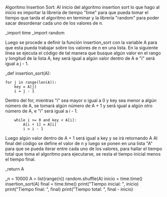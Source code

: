 Algoritmo Insertion Sort:
Al inicio del algoritmo insertion sort lo que hago al inicio es importar la librería de tiempo "time" para que pueda tomar el tiempo que tarda el algoritmo en terminar y la librería "random" para poder sacar desordenar cada uno de los valores de n.

_import time
_import random

Luego se procede a definir la función insertion_sort con la variable A para que esta pueda trabajar sobre los valores de n en una lista.
En la siguiente línea se ejecuta el código de tal manera que busque algún valor en el rango y longitud de la lista A, key será igual a algún valor dentro de A e "i" será igual a j - 1.

_def insertion_sort(A):

    for j in range(len(A)):
        key = A[j]
        i = j - 1

Dentro del for, mientras "i" sea mayor o igual a 0 y key sea menor a algún número de A, se tomará algún número de A + 1 y será igual a algún otro número de A, e "i" será igual a i - 1.

        while i >= 0 and key < A[i]:
            A[i + 1] = A[i]
            i = i - 1

Luego algún valor dentro de A + 1 será igual a key y se irá retornando A
Al final del código se define el valor de n y luego se ponen en una lista "A" para que se pueda iterar entre cada uno de los valores, para hallar el tiempo total que toma el algoritmo para ejecutarse, se resta el tiempo inicial menos el tiempo final.

_return A


_n = 10000
A = list(range(n))
random.shuffle(A)
inicio = time.time()
insertion_sort(A)
final = time.time()
print("Tiempo inicial: ", inicio)
print("Tiempo final: ", final)
print("Tiempo total: ", final - inicio)
